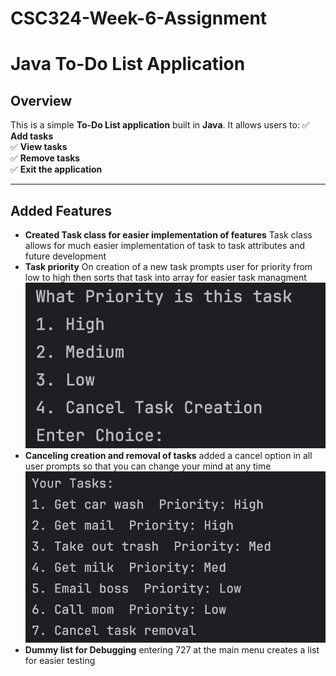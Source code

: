 # CSC324-Week-6-Assignment

# **Java To-Do List Application**

## **Overview**
This is a simple **To-Do List application** built in **Java**. It allows users to:
✅ **Add tasks**  
✅ **View tasks**  
✅ **Remove tasks**  
✅ **Exit the application**  

---

## **Added Features**
- **Created Task class for easier implementation of features** Task class allows for much easier implementation of task to task attributes and future development
- **Task priority** On creation of a new task prompts user for priority from low to high then sorts that task into array for easier task managment
![Alt text](image.png)
- **Canceling creation and removal of tasks** added a cancel option in all user prompts so that you can change your mind at any time
![Alt text](image-2.png)
- **Dummy list for Debugging** entering 727 at the main menu creates a list for easier testing
